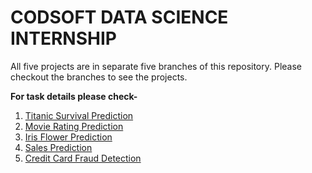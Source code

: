 # CODSOFT DATA SCIENCE INTERNSHIP

All five projects are in separate five branches of this repository. Please checkout the branches to see the projects.

**For task details please check-**

1. [Titanic Survival Prediction]()
2. [Movie Rating Prediction]()
3. [Iris Flower Prediction]()
4. [Sales Prediction]()
5. [Credit Card Fraud Detection](https://github.com/MdTanvirHossainTusher/Credit-Card-Fraud-Detection)

